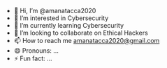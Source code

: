 - 👋 Hi, I’m @amanatacca2020
- 👀 I’m interested in Cybersecurity
- 🌱 I’m currently learning Cybersecurity
- 💞️ I’m looking to collaborate on Ethical Hackers
- 📫 How to reach me amanatacca2020@gmail.com
- 😄 Pronouns: ...
- ⚡ Fun fact: ...

<!---
amanatacca2020/amanatacca2020 is a ✨ special ✨ repository because its `README.md` (this file) appears on your GitHub profile.
You can click the Preview link to take a look at your changes.
--->
